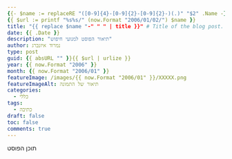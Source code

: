 ```yaml
---
{{- $name := replaceRE "([0-9]{4}-[0-9]{2}-[0-9]{2}-)(.)" "$2" .Name -}}
{{ $url := printf "%s%s/" (now.Format "2006/01/02/") $name }}
title: "{{ replace $name "-" " " | title }}" # Title of the blog post.
date: {{ .Date }}
description: "תיאור הפוסט למנועי חיפוש"
author: נמרוד איזנברג
type: post
guid: {{ absURL "" }}{{ $url | urlize }}
year: {{ now.Format "2006" }}
month: {{ now.Format "2006/01" }}
featureImage: /images/{{ now.Format "2006/01" }}/XXXXX.png
featureImageAlt: תיאור של התמונה
categories:
  - כללי
tags:
  - כתיבה
draft: false
toc: false
comments: true
---
```

תוכן הפוסט
